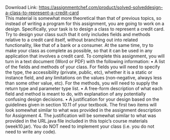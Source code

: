 Download Link: https://assignmentchef.com/product/solved-solveddesign-a-class-to-represent-a-credit-card
<br>
This material is somewhat more theoretical than that of previous topics, so instead of writing a program for this assignment, you are going to work on a design. Specifically, your task is to design a class to represent a credit card. Try to design your class such that it only includes fields and methods relative to a credit card itself, without branching out into related functionality, like that of a bank or a consumer. At the same time, try to make your class as complete as possible, so that it can be used in any application that involves a credit card. To complete this assignment, you will turn in a text document (Word or PDF) with the following information: • A list of the fields and methods of your class. For fields you will need to specify the type, the accessibility (private, public, etc), whether it is a static or instance field, and any limitations on the values (non-negative, always less than some other value, etc). For the methods, you will need to supply the return type and parameter type list. • A free-form description of what each field and method is meant to do, with explanation of any potentially confusing design decisions. • A justification for your design based on the guidelines given in section 10.11 of your textbook. The first two items will look somewhat similar to what was provided in the assignment description for Assignment 4. The justification will be somewhat similar to what was provided in the URL.java file included in this topic’s course materials (week10.jar). You do NOT need to implement your class (i.e. you do not need to write any code).